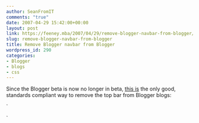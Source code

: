 ```yaml
---
author: SeanFromIT
comments: "true"
date: 2007-04-29 15:42:00+00:00
layout: post
link: https://feeney.mba/2007/04/29/remove-blogger-navbar-from-blogger/
slug: remove-blogger-navbar-from-blogger
title: Remove Blogger navbar from Blogger
wordpress_id: 290
categories:
- Blogger
- blogs
- css
---
```


Since the Blogger beta is now no longer in beta, [this is](http://godproposes.blogspot.com/2006/10/how-to-remove-blogger-navbar.html) the only good, standards compliant way to remove the top bar from Blogger blogs:  
  
`  
<style type="text/css">  
#navbar-iframe {  
height:0px;  
visibility:hidden;  
display:none;  
}  
</style>`
